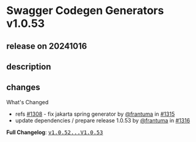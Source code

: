 # Swagger Codegen Generators v1.0.53

## release on 20241016

## description

## changes

What's Changed

* refs <a class="issue-link js-issue-link" data-error-text="Failed to load title" data-id="2488290344" data-permission-text="Title is private" data-url="https://github.com/swagger-api/swagger-codegen-generators/issues/1308" data-hovercard-type="pull_request" data-hovercard-url="/swagger-api/swagger-codegen-generators/pull/1308/hovercard" href="https://github.com/swagger-api/swagger-codegen-generators/pull/1308">#1308</a> - fix jakarta spring generator by <a class="user-mention notranslate" data-hovercard-type="user" data-hovercard-url="/users/frantuma/hovercard" data-octo-click="hovercard-link-click" data-octo-dimensions="link_type:self" href="https://github.com/frantuma">@frantuma</a> in <a class="issue-link js-issue-link" data-error-text="Failed to load title" data-id="2588367166" data-permission-text="Title is private" data-url="https://github.com/swagger-api/swagger-codegen-generators/issues/1315" data-hovercard-type="pull_request" data-hovercard-url="/swagger-api/swagger-codegen-generators/pull/1315/hovercard" href="https://github.com/swagger-api/swagger-codegen-generators/pull/1315">#1315</a>
* update dependencies / prepare release 1.0.53 by <a class="user-mention notranslate" data-hovercard-type="user" data-hovercard-url="/users/frantuma/hovercard" data-octo-click="hovercard-link-click" data-octo-dimensions="link_type:self" href="https://github.com/frantuma">@frantuma</a> in <a class="issue-link js-issue-link" data-error-text="Failed to load title" data-id="2589695309" data-permission-text="Title is private" data-url="https://github.com/swagger-api/swagger-codegen-generators/issues/1316" data-hovercard-type="pull_request" data-hovercard-url="/swagger-api/swagger-codegen-generators/pull/1316/hovercard" href="https://github.com/swagger-api/swagger-codegen-generators/pull/1316">#1316</a>

<strong>Full Changelog</strong>: <a class="commit-link" href="https://github.com/swagger-api/swagger-codegen-generators/compare/v1.0.52...V1.0.53"><tt>v1.0.52...V1.0.53</tt></a>

